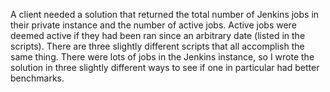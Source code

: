 A client needed a solution that returned the total number of Jenkins jobs in their private instance and the number of active jobs. Active jobs were deemed active if they had been ran since an arbitrary date (listed in the scripts). There are three slightly different scripts that all accomplish the same thing. There were lots of jobs in the Jenkins instance, so I wrote the solution in three slightly different ways to see if one in particular had better benchmarks.
